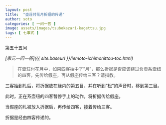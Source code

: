```yaml
---
layout: post
title:  "壶荘付花月折据的传递"
author: soto
categories: [ 一问一答 ]
image: assets/images/tsubokazari-kagettsu.jpg
tags: [ 七事式 ]
---
```


第五十五问

*[家元一问一答]({{ site.baseurl }}/iemoto-ichimonittou-toc.html)*

> 在壶荘付花月中，如果四客抽中了“月”，那么折据是否应该绕过负责系壶纽的四客，先传给假座，再从假座传给三客？请指教。

三客抽到札后，将折据放在縁内的第五目，并在听到“松”的声音时，移到第三目。

此时，正在系壶纽的四客暂停手上的动作，将折据传给假座。

当假座的札被放入折据后，再传给四客，接着传给三客。

折据是经由四客传递的。